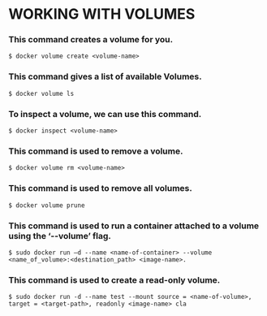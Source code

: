 # WORKING WITH VOLUMES

### This command creates a volume for you.
    $ docker volume create <volume-name>

### This command gives a list of available Volumes.
    $ docker volume ls

### To inspect a volume, we can use this command.
    $ docker inspect <volume-name>

### This command is used to remove a volume. 
    $ docker volume rm <volume-name>

### This command is used to remove all volumes.
    $ docker volume prune

### This command is used to run a container attached to a volume using the ‘--volume’ flag.
    $ sudo docker run –d --name <name-of-container> --volume <name_of_volume>:<destination_path> <image-name>.

### This command is used to create a read-only volume.
    $ sudo docker run -d --name test --mount source = <name-of-volume>, target = <target-path>, readonly <image-name> cla